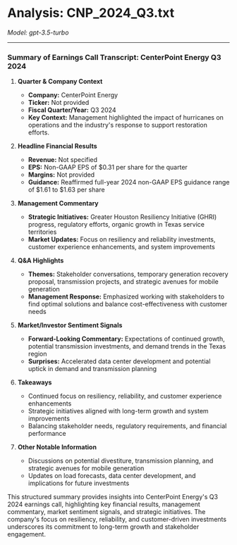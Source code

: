 # Analysis: CNP_2024_Q3.txt

*Model: gpt-3.5-turbo*

---

### Summary of Earnings Call Transcript: CenterPoint Energy Q3 2024

1. **Quarter & Company Context**
   - **Company:** CenterPoint Energy
   - **Ticker:** Not provided
   - **Fiscal Quarter/Year:** Q3 2024
   - **Key Context:** Management highlighted the impact of hurricanes on operations and the industry's response to support restoration efforts.

2. **Headline Financial Results**
   - **Revenue:** Not specified
   - **EPS:** Non-GAAP EPS of $0.31 per share for the quarter
   - **Margins:** Not provided
   - **Guidance:** Reaffirmed full-year 2024 non-GAAP EPS guidance range of $1.61 to $1.63 per share

3. **Management Commentary**
   - **Strategic Initiatives:** Greater Houston Resiliency Initiative (GHRI) progress, regulatory efforts, organic growth in Texas service territories
   - **Market Updates:** Focus on resiliency and reliability investments, customer experience enhancements, and system improvements

4. **Q&A Highlights**
   - **Themes:** Stakeholder conversations, temporary generation recovery proposal, transmission projects, and strategic avenues for mobile generation
   - **Management Response:** Emphasized working with stakeholders to find optimal solutions and balance cost-effectiveness with customer needs

5. **Market/Investor Sentiment Signals**
   - **Forward-Looking Commentary:** Expectations of continued growth, potential transmission investments, and demand trends in the Texas region
   - **Surprises:** Accelerated data center development and potential uptick in demand and transmission planning

6. **Takeaways**
   - Continued focus on resiliency, reliability, and customer experience enhancements
   - Strategic initiatives aligned with long-term growth and system improvements
   - Balancing stakeholder needs, regulatory requirements, and financial performance

7. **Other Notable Information**
   - Discussions on potential divestiture, transmission planning, and strategic avenues for mobile generation
   - Updates on load forecasts, data center development, and implications for future investments

This structured summary provides insights into CenterPoint Energy's Q3 2024 earnings call, highlighting key financial results, management commentary, market sentiment signals, and strategic initiatives. The company's focus on resiliency, reliability, and customer-driven investments underscores its commitment to long-term growth and stakeholder engagement.